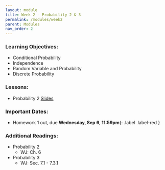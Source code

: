 ```yaml
---
layout: module
title: Week 2 - Probability 2 & 3
permalink: /modules/week2
parent: Modules
nav_order: 2
---
```


### Learning Objectives:
* Conditional Probability 
* Independence 
* Random Variable and Probability
* Discrete Probability 



### Lessons:
*  Probability 2 [Slides](https://xinchenyu.github.io/csc380-fall23/Slides/23f380_probability_lecture2.pdf)

### Important Dates:
* Homework 1 out, due **Wednesday, Sep 6, 11:59pm**{: .label .label-red }


### Additional Readings:
* Probability 2
    * WJ: Ch. 6
* Probability 3
    * WJ: Sec. 7.1 - 7.3.1
 

